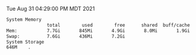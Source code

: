 Tue Aug 31 04:29:00 PM MDT 2021
```bash
System Memory
               total        used        free      shared  buff/cache   available
Mem:           7.7Gi       845Mi       4.9Gi       8.0Mi       1.9Gi       6.5Gi
Swap:          7.6Gi       436Mi       7.2Gi
System Storage
646M	.
```
